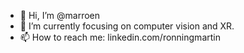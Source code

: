 - 👋 Hi, I’m @marroen
- 🌱 I’m currently focusing on computer vision and XR.
- 📫 How to reach me: linkedin.com/ronningmartin
